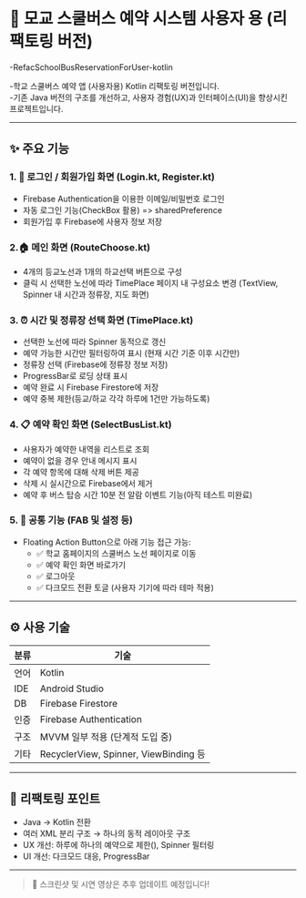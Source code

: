 # 🚌 모교 스쿨버스 예약 시스템 사용자 용 (리팩토링 버전)

-RefacSchoolBusReservationForUser-kotlin

-학교 스쿨버스 예약 앱 (사용자용) Kotlin 리팩토링 버전입니다.  
-기존 Java 버전의 구조를 개선하고, 사용자 경험(UX)과 인터페이스(UI)을 향상시킨 프로젝트입니다.

---

## ✨ 주요 기능

### 1. 🔐 로그인 / 회원가입 화면 (Login.kt, Register.kt)
- Firebase Authentication을 이용한 이메일/비밀번호 로그인
- 자동 로그인 기능(CheckBox 활용) => sharedPreference
- 회원가입 후 Firebase에 사용자 정보 저장

### 2.🏠 메인 화면 (RouteChoose.kt)
- 4개의 등교노선과 1개의 하교선택 버튼으로 구성
- 클릭 시 선택한 노선에 따라 TimePlace 페이지 내 구성요소 변경 (TextView, Spinner 내 시간과 정류장, 지도 화면)

### 3. ⏰ 시간 및 정류장 선택 화면 (TimePlace.kt)
- 선택한 노선에 따라 Spinner 동적으로 갱신
- 예약 가능한 시간만 필터링하여 표시 (현재 시간 기준 이후 시간만)
- 정류장 선택 (Firebase에 정류장 정보 저장)
- ProgressBar로 로딩 상태 표시
- 예약 완료 시 Firebase Firestore에 저장
- 예약 중복 제한(등교/하교 각각 하루에 1건만 가능하도록)

### 4. 📋 예약 확인 화면 (SelectBusList.kt)
- 사용자가 예약한 내역을 리스트로 조회
- 예약이 없을 경우 안내 메시지 표시
- 각 예약 항목에 대해 삭제 버튼 제공
- 삭제 시 실시간으로 Firebase에서 제거
- 예약 후 버스 탑승 시간 10분 전 알람 이벤트 기능(아직 테스트 미완료)

### 5. 🧩 공통 기능 (FAB 및 설정 등)
- Floating Action Button으로 아래 기능 접근 가능:
  - ✅ 학교 홈페이지의 스쿨버스 노선 페이지로 이동
  - ✅ 예약 확인 화면 바로가기
  - ✅ 로그아웃
  - ✅ 다크모드 전환 토글 (사용자 기기에 따라 테마 적용)

---

## ⚙️ 사용 기술

| 분류 | 기술 |
|------|------|
| 언어 | Kotlin |
| IDE  | Android Studio |
| DB   | Firebase Firestore |
| 인증 | Firebase Authentication |
| 구조 | MVVM 일부 적용 (단계적 도입 중) |
| 기타 | RecyclerView, Spinner, ViewBinding 등 |

---

## 🔄 리팩토링 포인트

- Java → Kotlin 전환
- 여러 XML 분리 구조 → 하나의 동적 레이아웃 구조
- UX 개선: 하루에 하나의 예약으로 제한(), Spinner 필터링
- UI 개선: 다크모드 대응, ProgressBar

---

> 📌 스크린샷 및 시연 영상은 추후 업데이트 예정입니다!
